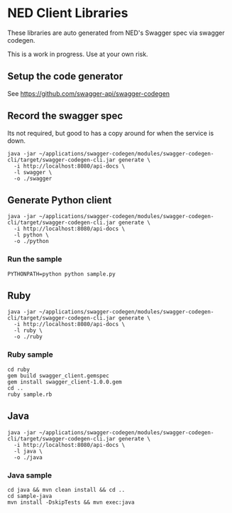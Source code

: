 # NED Client Libraries

These libraries are auto generated from NED's Swagger spec via swagger codegen.

This is a work in progress. Use at your own risk.

## Setup the code generator

See https://github.com/swagger-api/swagger-codegen

## Record the swagger spec

Its not required, but good to has a copy around for when the service is down.

    java -jar ~/applications/swagger-codegen/modules/swagger-codegen-cli/target/swagger-codegen-cli.jar generate \
      -i http://localhost:8080/api-docs \
      -l swagger \
      -o ./swagger


## Generate Python client

    java -jar ~/applications/swagger-codegen/modules/swagger-codegen-cli/target/swagger-codegen-cli.jar generate \
      -i http://localhost:8080/api-docs \
      -l python \
      -o ./python

### Run the sample

    PYTHONPATH=python python sample.py

## Ruby

    java -jar ~/applications/swagger-codegen/modules/swagger-codegen-cli/target/swagger-codegen-cli.jar generate \
      -i http://localhost:8080/api-docs \
      -l ruby \
      -o ./ruby

### Ruby sample

    cd ruby
    gem build swagger_client.gemspec
    gem install swagger_client-1.0.0.gem
    cd ..
    ruby sample.rb

## Java

    java -jar ~/applications/swagger-codegen/modules/swagger-codegen-cli/target/swagger-codegen-cli.jar generate \
      -i http://localhost:8080/api-docs \
      -l java \
      -o ./java

### Java sample

    cd java && mvn clean install && cd ..
    cd sample-java
    mvn install -DskipTests && mvn exec:java
